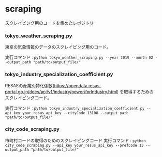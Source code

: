 # scraping
スクレイピング用のコードを集めたレポジトリ

### tokyo_weather_scraping.py
東京の気象情報のデータのスクレイピング用のコード。 

実行コマンド : `python tokyo_weather_scraping.py --year 2019 --month 02 --output_path "path/to/output_file/"`


### tokyo_industry_specialization_coefficient.py
RESASの産業別特化係数(https://opendata.resas-portal.go.jp/docs/api/v1/industry/power/forIndustry.html)
を取得するためのスクレイピングコード。 

実行コマンド : `python tokyo_industry_specialization_coefficient.py --api_key your_resus_api_key --cityCode 13108 --output_path "path/to/output_file/"` 

### city_code_scraping.py 
市町村コードの取得のためのスクレイピングコード
実行コマンド : `python city_code_scraping.py --api_key your_resus_api_key --prefCode 13 --output_path "path/to/output_file/"`




